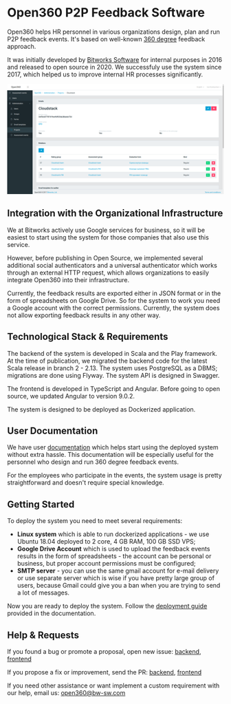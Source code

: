 # Open360 P2P Feedback Software

Open360 helps HR personnel in various organizations design, plan and run P2P feedback events. It's based on well-known [360 degree](https://en.wikipedia.org/wiki/360-degree_feedback) feedback approach. 

It was initially developed by [Bitworks Software](https://bitworks.software/) for internal purposes in 2016 and released to open source in 2020. We successfuly use the system since 2017, which helped us to improve internal HR processes significantly.

![](/open360.png)

## Integration with the Organizational Infrastructure

We at Bitworks actively use Google services for business, so it will be easiest to start using the system for those companies that also use this service.

However, before publishing in Open Source, we implemented several additional social authenticators and a universal authenticator which works through an external HTTP request, which allows organizations to easily integrate Open360 into their infrastructure.

Currently, the feedback results are exported either in JSON format or in the form of spreadsheets on Google Drive. So for the system to work you need a Google account with the correct permissions. Currently, the system does not allow exporting feedback results in any other way.

## Technological Stack & Requirements

The backend of the system is developed in Scala and the Play framework. At the time of publication, we migrated the backend code for the latest Scala release in branch 2 - 2.13. The system uses PostgreSQL as a DBMS; migrations are done using Flyway. The system API is designed in Swagger.

The frontend is developed in TypeScript and Angular. Before going to open source, we updated Angular to version 9.0.2.

The system is designed to be deployed as Dockerized application.

## User Documentation

We have user [documentation](https://github.com/o360/user-documentation) which helps start using the deployed system without extra hassle. This documentation will be especially useful for the personnel who design and run 360 degree feedback events. 

For the employees who participate in the events, the system usage is pretty straightforward and doesn't require special knowledge.

## Getting Started

To deploy the system you need to meet several requirements:

* **Linux system** which is able to run dockerized applications - we use Ubuntu 18.04 deployed to 2 core, 4 GB RAM, 100 GB SSD VPS;
* **Google Drive Account** which is used to upload the feedback events results in the form of spreadsheets - the account can be personal or business, but proper account permissions must be configured;
* **SMTP server** - you can use the same gmail account for e-mail delivery or use separate server which is wise if you have pretty large group of users, because Gmail could give you a ban when you are trying to send a lot of messages.

Now you are ready to deploy the system. Follow the [deployment guide](/deployment-guide.html) provided in the documentation.

## Help & Requests

If you found a bug or promote a proposal, open new issue: [backend](https://github.com/o360/backend/issues/new), [frontend](https://github.com/o360/frontend/issues/new)

If you propose a fix or improvement, send the PR: [backend](https://github.com/o360/backend/contributing.md), [frontend](https://github.com/o360/frontend/contributing.md)

If you need other assistance or want implement a custom requirement with our help, email us: open360@bw-sw.com

